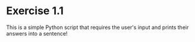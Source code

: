 # Exercise 1.1

This is a simple Python script that requires the user's input and prints their answers into a sentence!
